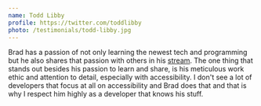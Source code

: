 ```yaml
---
name: Todd Libby
profile: https://twitter.com/toddlibby
photo: /testimonials/todd-libby.jpg
---
```


Brad has a passion of not only learning the newest tech and programming but he also shares that passion with others in his [stream][twitch]. The one thing that stands out besides his passion to learn and share, is his meticulous work ethic and attention to detail, especially with accessibility. I don't see a lot of developers that focus at all on accessibility and Brad does that and that is why I respect him highly as a developer that knows his stuff.

[twitch]: https://twitch.tv/bradgarropy
